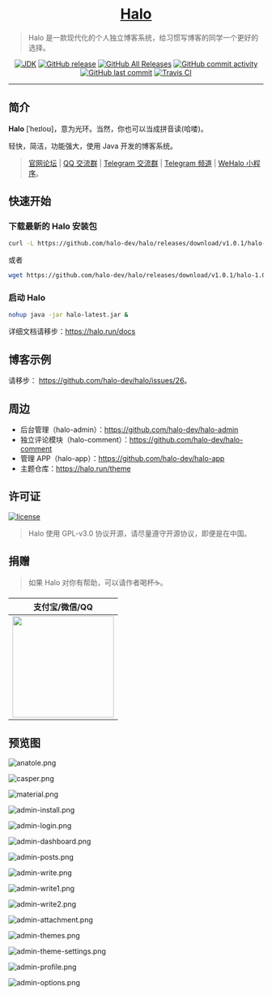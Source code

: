 <h1 align="center"><a href="https://github.com/halo-dev" target="_blank">Halo</a></h1>

> Halo 是一款现代化的个人独立博客系统，给习惯写博客的同学一个更好的选择。

<p align="center">
<a href="#"><img alt="JDK" src="https://img.shields.io/badge/JDK-1.8-yellow.svg?style=flat-square"/></a>
<a href="https://github.com/halo-dev/halo/releases"><img alt="GitHub release" src="https://img.shields.io/github/release/halo-dev/halo.svg?style=flat-square"/></a>
<a href="https://github.com/halo-dev/halo/releases"><img alt="GitHub All Releases" src="https://img.shields.io/github/downloads/halo-dev/halo/total.svg?style=flat-square"></a>
<a href="https://github.com/halo-dev/halo/commits"><img alt="GitHub commit activity" src="https://img.shields.io/github/commit-activity/w/halo-dev/halo.svg?style=flat-square"></a>
<a href="https://github.com/halo-dev/halo/commits"><img alt="GitHub last commit" src="https://img.shields.io/github/last-commit/halo-dev/halo.svg?style=flat-square"></a>
<a href="https://travis-ci.org/halo-dev/halo"><img alt="Travis CI" src="https://img.shields.io/travis/halo-dev/halo.svg?style=flat-square"/></a>
</p>

------------------------------

## 简介

**Halo** [ˈheɪloʊ]，意为光环。当然，你也可以当成拼音读(哈喽)。

轻快，简洁，功能强大，使用 Java 开发的博客系统。

> [官网论坛](https://bbs.halo.run) | [QQ 交流群](https://jq.qq.com/?_wv=1027&k=5tnr930) | [Telegram 交流群](https://t.me/HaloBlog) | [Telegram 频道](https://t.me/halo_dev) | [WeHalo 小程序](https://github.com/aquanlerou/WeHalo)。

## 快速开始

### 下载最新的 Halo 安装包

```bash
curl -L https://github.com/halo-dev/halo/releases/download/v1.0.1/halo-1.0.1.jar --output halo-latest.jar
```

或者

```bash
wget https://github.com/halo-dev/halo/releases/download/v1.0.1/halo-1.0.1.jar -O halo-latest.jar
```

### 启动 Halo

```bash
nohup java -jar halo-latest.jar &
```

详细文档请移步：<https://halo.run/docs>

## 博客示例

请移步： <https://github.com/halo-dev/halo/issues/26>。

## 周边

- 后台管理（halo-admin）：<https://github.com/halo-dev/halo-admin>
- 独立评论模块（halo-comment）：<https://github.com/halo-dev/halo-comment>
- 管理 APP（halo-app）：<https://github.com/halo-dev/halo-app>
- 主题仓库：<https://halo.run/theme>

## 许可证

[![license](https://img.shields.io/github/license/halo-dev/halo.svg?style=flat-square)](https://github.com/halo-dev/halo/blob/master/LICENSE)

> Halo 使用 GPL-v3.0 协议开源，请尽量遵守开源协议，即便是在中国。

## 捐赠

> 如果 Halo 对你有帮助，可以请作者喝杯☕️。

| 支付宝/微信/QQ  |
| :------------: |
| <img src="https://i.loli.net/2018/12/23/5c1f68ce9b884.png" width="200"/>  |

## 预览图

![anatole.png](https://i.loli.net/2019/05/08/5cd2fc3e478dc.png)

![casper.png](https://i.loli.net/2019/05/08/5cd2fc3e4e587.png)

![material.png](https://i.loli.net/2019/05/08/5cd2fc3e78012.png)

![admin-install.png](https://i.loli.net/2019/05/08/5cd2fcae89cae.png)

![admin-login.png](https://i.loli.net/2019/05/08/5cd2fcae6a3fa.png)

![admin-dashboard.png](https://i.loli.net/2019/05/08/5cd2fcaf1b2d2.png)

![admin-posts.png](https://i.loli.net/2019/05/08/5cd2fcaf18c37.png)

![admin-write.png](https://i.loli.net/2019/05/08/5cd2fcae9bea2.png)

![admin-write1.png](https://i.loli.net/2019/05/08/5cd2fcaf6a1ac.png)

![admin-write2.png](https://i.loli.net/2019/05/08/5cd2fcb08ea2d.png)

![admin-attachment.png](https://i.loli.net/2019/05/08/5cd2fcb1c752e.png)

![admin-themes.png](https://i.loli.net/2019/05/08/5cd2fcb21fc76.png)

![admin-theme-settings.png](https://i.loli.net/2019/05/08/5cd2fcb04f9c3.png)

![admin-profile.png](https://i.loli.net/2019/05/08/5cd2fccee89f5.png)

![admin-options.png](https://i.loli.net/2019/05/08/5cd2fccedc309.png)